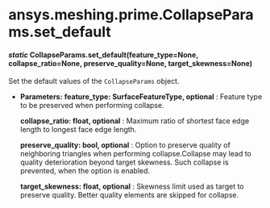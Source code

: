 <a id="ansys-meshing-prime-collapseparams-set-default"></a>

# ansys.meshing.prime.CollapseParams.set_default

<a id="ansys.meshing.prime.CollapseParams.set_default"></a>

#### *static* CollapseParams.set_default(feature_type=None, collapse_ratio=None, preserve_quality=None, target_skewness=None)

Set the default values of the `CollapseParams` object.

* **Parameters:**
  **feature_type: SurfaceFeatureType, optional**
  : Feature type to be preserved when performing collapse.

  **collapse_ratio: float, optional**
  : Maximum ratio of shortest face edge length to longest face edge length.

  **preserve_quality: bool, optional**
  : Option to preserve quality of neighboring triangles when performing collapse.Collapse may lead to quality deterioration beyond target skewness. Such collapse is prevented, when the option is enabled.

  **target_skewness: float, optional**
  : Skewness limit used as target to preserve quality. Better quality elements are skipped for collapse.

<!-- !! processed by numpydoc !! -->

